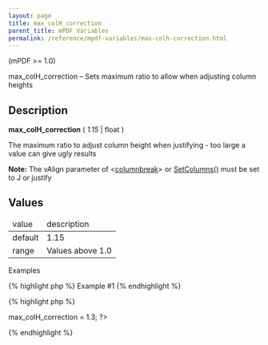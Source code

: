 ```yaml
---
layout: page
title: max_colH_correction
parent_title: mPDF Variables
permalink: /reference/mpdf-variables/max-colh-correction.html
---
```


<div id="bpmbook" class="bpmbook" style="direction:ltr;">
<div class="topic_user_field">
<div id="U0">
<p>(mPDF &gt;= 1.0)</p>
<p>max_colH_correction – Sets maximum ratio to allow when adjusting column heights</p>
<h2>Description</h2>

<div class="alert alert-info" role="alert"><b>max_colH_correction</b> ( <i>1.15</i> | float )</div>
<p>The maximum ratio to adjust column height when justifying - too large a value can give ugly results</p>

<div class="alert alert-info" role="alert"><b>Note:</b> The <span class="parameter">vAlign</span> parameter of &lt;<a href="{{ "/reference/html-control-tags/columnbreak.html" | prepend: site.baseurl }}">columnbreak</a>&gt; or <a href="{{ "/reference/mpdf-functions/setcolumns.html" | prepend: site.baseurl }}">SetColumns()</a> must be set to J or justify</div>
<h2>Values</h2>
<table class="bpmTopic"> <thead>
<tr>
<td>value</td>
<td>description</td>
</tr>
</thead> <tbody>
<tr>
<td>default

</td>
<td>1.15 

</td>
</tr>
<tr>
<td>range</td>
<td>Values above 1.0 

</td>
</tr>
</tbody> </table>
<p>Examples</p>

{% highlight php %}
Example #1
{% endhighlight %}

{% highlight php %}
<?php

<?php

$mpdf=new mPDF();

$mpdf->max_colH_correction = 1.3;

?>
{% endhighlight %}

<p>&nbsp;</p>
</div>
</div>


